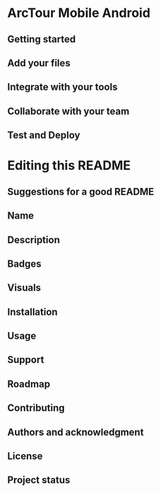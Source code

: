 # ArcTour Mobile Android


## Getting started


## Add your files


## Integrate with your tools


## Collaborate with your team


## Test and Deploy


# Editing this README


## Suggestions for a good README

## Name

## Description

## Badges

## Visuals

## Installation

## Usage

## Support

## Roadmap

## Contributing

## Authors and acknowledgment

## License

## Project status


